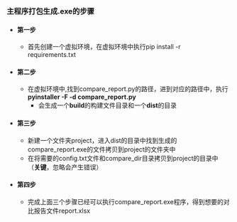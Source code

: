 ### 主程序打包生成.exe的步骤

* #### 第一步

  * 首先创建一个虚拟环境，在虚拟环境中执行pip install -r requirements.txt

* #### 第二步

  * 在虚拟环境中,找到compare_report.py的路径，进到对应的路径中，执行**pyinstaller -F -d compare_report.py**
    * 会生成一个**build**的构建文件目录和一个**dist**的目录

* #### 第三步

  * 新建一个文件夹project，进入dist的目录中找到生成的compare_report.exe的文件拷贝到project的文件夹中
  * 在将需要的config.txt文件和compare_dir目录拷贝到project的目录中（**关键**，忽略会产生错误）

* #### 第四步

  * 完成上面三个步骤已经可以执行compare_report.exe程序，得到想要的对比报告文件report.xlsx